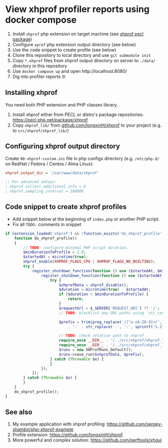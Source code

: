 # View xhprof profiler reports using docker compose

1. Install `xhprof` php extension on target machine (see [xhprof pecl package](https://pecl.php.net/package/xhprof))
2. Configure `xprof` php extension output directory (see below)
3. Use the code snippet to create profile (see below)
4. Clone this repository to local directory and use `git submodule init`
5. Copy `*.xhprof` files from xhprof output directory on server to `./data/` directory in this repository
6. Use `docker compose up` and open http://localhost:8080/
7. Dig into profiler reports 🤓

## Installing xhprof

You need both PHP extension and PHP classes library.

1. Install xhprof either from PECL or distro's package repositories: https://pecl.php.net/package/xhprof
2. Copy `xhprof_lib/` from [github.com/longxinH/xhprof](git@github.com:longxinH/xhprof.git) to your project (e.g. to `src/xhprof/xhprof_lib/`)

## Configuring xhprof output directory

Create `90-xhprof-custom.ini` file in php configs directory (e.g. `/etc/php.d/` on RedHat / Fedora / Centos / Alma Linux):

```ini
xhprof.output_dir = '/var/www/data/xhprof'

;; For advanced setups:
; xhprof.collect_additional_info = 0
; xhprof.sampling_interval = 100000
```

## Code snippet to create xhprof profiles

- Add snippet below at the beginning of `index.php` or another PHP script.
- Fix all `TODO:` comments in snippet

```php
if (extension_loaded('xhprof') && !function_exists('do_xhprof_profile')) {
    function do_xhprof_profile()
    {
        // TODO: configure minimal PHP script duration.
        $minDurationToProfile = 2.0;
        $startedAt = microtime(true);
        xhprof_enable(XHPROF_FLAGS_CPU | XHPROF_FLAGS_NO_BUILTINS);
        try {
            register_shutdown_function(function () use ($startedAt, $minDurationToProfile) {
                register_shutdown_function(function () use ($startedAt, $minDurationToProfile) {
                    try {
                        $xhprofData = xhprof_disable();
                        $duration = microtime(true) - $startedAt;
                        if ($duration < $minDurationToProfile) {
                            return;
                        }
                        $requestUrl = $_SERVER['REQUEST_URI'] ?? '/';
                        // TODO: blacklist any URL paths using `str_contains` PHP function.

                        $prefix = trim(preg_replace('/[^a-zA-Z0-9]+/', '-', $requestUrl), '-')
                            . '-' . str_replace('.', '-', sprintf('%.2f', $duration)) . 's';

                        // TODO: check relative path to xhprof
                        require_once __DIR__ . '/../src/xhprof/xhprof_lib/utils/xhprof_lib.php';
                        require_once __DIR__ . '/../src/xhprof/xhprof_lib/utils/xhprof_runs.php';
                        $runs = new XHProfRuns_Default();
                        $runs->save_run($xhprofData, $prefix);
                    } catch (Throwable $e) {
                    }
                });
            });
        } catch (Throwable $e) {
        }
    }
    do_xhprof_profile();
}
```

## See also

1. My example application with xhprof profiling: https://github.com/sergey-shambir/php-xhprof-example
2. Profile extension: https://github.com/longxinH/xhprof
3. More powerful and complex solution: https://github.com/perftools/xhgui
